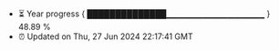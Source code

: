 - ⏳ Year progress { ██████████████▁▁▁▁▁▁▁▁▁▁▁▁▁▁▁▁ } 48.89 %
- ⏰ Updated on Thu, 27 Jun 2024 22:17:41 GMT

